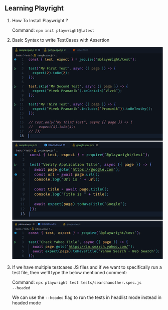 ## Learning Playright

1. How To Install Playwright ?

    Command: <code>npm init playwright@latest</code>


2. Basic Syntax to write TestCases with Assertion

    ![alt text](snaps/image.png)
    <br/>
    ![alt text](snaps/image-1.png)
    <br />
    ![alt text](snaps/image-2.png)

3. If we have multiple testcases JS files and if we want to specifically run a test file, then we'll type the below mentioned comment:

    Command: <code>npx playwright test tests/searchanother.spec.js  --headed</code>

    We can use the <code>--headed</code> flag to run the tests in headlist mode instead in headed mode